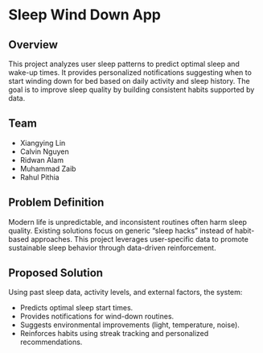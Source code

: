 # Sleep Wind Down App
## Overview
This project analyzes user sleep patterns to predict optimal sleep and wake-up times. It provides personalized notifications suggesting when to start winding down for bed based on daily activity and sleep history. The goal is to improve sleep quality by building consistent habits supported by data.
## Team
- Xiangying Lin  
- Calvin Nguyen  
- Ridwan Alam  
- Muhammad Zaib  
- Rahul Pithia  
## Problem Definition
Modern life is unpredictable, and inconsistent routines often harm sleep quality. Existing solutions focus on generic “sleep hacks” instead of habit-based approaches. This project leverages user-specific data to promote sustainable sleep behavior through data-driven reinforcement.
## Proposed Solution
Using past sleep data, activity levels, and external factors, the system:
- Predicts optimal sleep start times.
- Provides notifications for wind-down routines.
- Suggests environmental improvements (light, temperature, noise).
- Reinforces habits using streak tracking and personalized recommendations.
